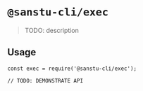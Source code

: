 # `@sanstu-cli/exec`

> TODO: description

## Usage

```
const exec = require('@sanstu-cli/exec');

// TODO: DEMONSTRATE API
```
